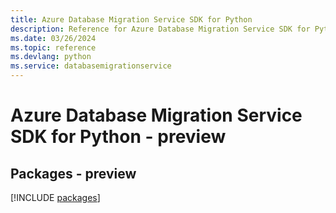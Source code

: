 ```yaml
---
title: Azure Database Migration Service SDK for Python
description: Reference for Azure Database Migration Service SDK for Python
ms.date: 03/26/2024
ms.topic: reference
ms.devlang: python
ms.service: databasemigrationservice
---
```

# Azure Database Migration Service SDK for Python - preview
## Packages - preview
[!INCLUDE [packages](database-migration-service-index.md)]